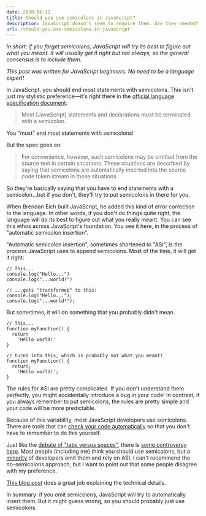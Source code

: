 ```yaml
---
date: 2020-06-11
title: Should you use semicolons in JavaScript?
description: JavaScript doesn't seem to require them. Are they needed?
url: /should-you-use-semicolons-in-javascript
---
```


_In short: if you forget semicolons, JavaScript will try its best to figure out what you meant. It will usually get it right but not always, so the general consensus is to include them._

_This post was written for JavaScript beginners. No need to be a language expert!_

In JavaScript, you should end most statements with semicolons. This isn't just my stylistic preference—it's right there in the [official language specification document](https://www.ecma-international.org/ecma-262/#sec-automatic-semicolon-insertion):

> Most [JavaScript] statements and declarations must be terminated with a semicolon.

You "must" end most statements with semicolons!

But the spec goes on:

> For convenience, however, such semicolons may be omitted from the source text in certain situations. These situations are described by saying that semicolons are automatically inserted into the source code token stream in those situations.

So they're basically saying that you have to end statements with a semicolon...but if you don't, they'll try to put semicolons in there for you.

When Brendan Eich built JavaScript, he added this kind of error correction to the language. In other words, if you don't do things quite right, the language will do its best to figure out what you really meant. You can see this ethos across JavaScript's foundation. You see it here, in the process of "automatic semicolon insertion".

"Automatic semicolon insertion", sometimes shortened to "ASI", is the process JavaScript uses to append semicolons. Most of the time, it will get it right:

```
// This...
console.log("Hello...")
console.log("...world!")

// ...gets "transformed" to this:
console.log("Hello...");
console.log("...world!");
```

But sometimes, it will do something that you probably didn't mean.

```
// This...
function myFunction() {
  return
    'Hello world!'
}

// turns into this, which is probably not what you meant!
function myFunction() {
  return;
    'Hello world!';
}
```

The rules for ASI are pretty complicated. If you don't understand them perfectly, you might accidentally introduce a bug in your code! In contrast, if you always remember to put semicolons, the rules are pretty simple and your code will be more predictable.

Because of this variability, most JavaScript developers use semicolons. There are tools that can [check your code automatically](https://eslint.org/docs/rules/semi) so that you don't have to remember to do this yourself.

Just like the [debate of "tabs versus spaces"](https://softwareengineering.stackexchange.com/questions/57/tabs-versus-spaces-what-is-the-proper-indentation-character-for-everything-in-e), there is [some controversy here](https://blog.izs.me/2010/12/an-open-letter-to-javascript-leaders-regarding). Most people (including me) think you should use semicolons, but a [minority](https://news.ycombinator.com/item?id=1547647) of developers omit them and rely on ASI. I can't recommend the no-semicolons approach, but I want to point out that some people disagree with my preference.

[This blog post](https://2ality.com/2011/05/semicolon-insertion.html) does a great job explaining the technical details.

In summary: if you omit semicolons, JavaScript will try to automatically insert them. But it might guess wrong, so you should probably just use semicolons.
